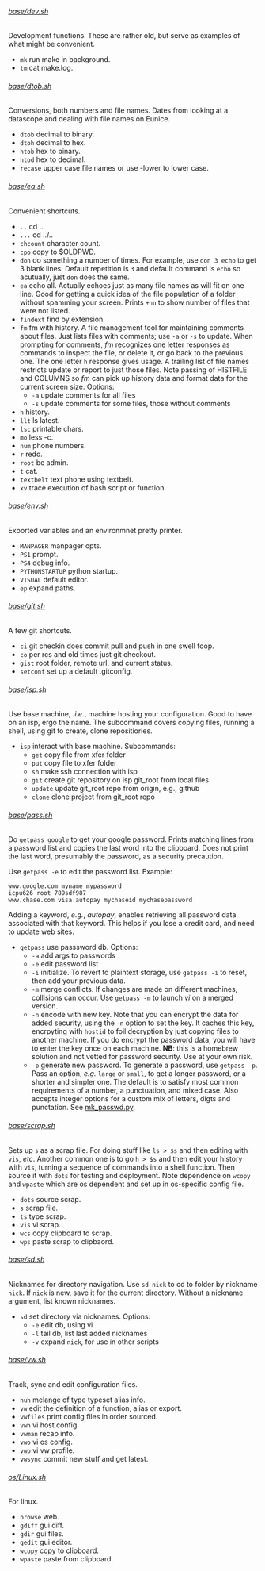 
###### [base/dev.sh](base/dev.sh)
Development functions. These are rather old, but serve as
examples of what might be convenient.
* `mk`  run make in background.
* `tm`  cat make.log.

###### [base/dtob.sh](base/dtob.sh)
Conversions, both numbers and file names. Dates from looking
at a datascope and dealing with file names on Eunice.
* `dtob`  decimal to binary.
* `dtoh`  decimal to hex.
* `htob`  hex to binary.
* `htod`  hex to decimal.
* `recase`  upper case file names or use -lower to lower case.

###### [base/ea.sh](base/ea.sh)
Convenient shortcuts.
* `..`  cd ..
* `...`  cd ../..
* `chcount`  character count.
* `cpo`  copy to $OLDPWD.
* `don`  do something a number of times.
For example, use `don 3 echo` to get 3 blank lines.  Default
repetition is `3` and default command is `echo` so acutually,
just `don` does the same.
* `ea`  echo all.
Actually echoes just as many file names as will fit on one line.
Good for getting a quick idea of the file population of a folder
without spamming your screen.  Prints `+nn` to show number of
files that were not listed.
* `findext`  find by extension.
* `fm`  fm with history.
A file management tool for maintaining comments about files.
Just lists files with comments; use `-a` or `-s` to update.
When prompting for comments, *fm* recognizes one letter
responses as commands to inspect the file, or delete it, or go
back to the previous one.  The one letter `h` response gives
usage.  A trailing list of file names restricts update or report
to just those files.  Note passing of HISTFILE and COLUMNS so
*fm* can pick up history data and format data for the current
screen size.  Options:
  + `-a` update comments for all files
  + `-s` update comments for some files, those without comments
* `h`  history.
* `llt`  ls latest.
* `lsc`  printable chars.
* `mo`  less -c.
* `num`  phone numbers.
* `r`  redo.
* `root`  be admin.
* `t`  cat.
* `textbelt`  text phone using textbelt.
* `xv`  trace execution of bash script or function.

###### [base/env.sh](base/env.sh)
Exported variables and an environmnet pretty printer.
* `MANPAGER`  manpager opts.
* `PS1`  prompt.
* `PS4`  debug info.
* `PYTHONSTARTUP`  python startup.
* `VISUAL`  default editor.
* `ep`  expand paths.

###### [base/git.sh](base/git.sh)
A few git shortcuts.
* `ci`  git checkin does commit pull and push in one swell foop.
* `co`  per rcs and old times just git checkout.
* `gist`  root folder, remote url, and current status.
* `setconf`  set up a default .gitconfig.

###### [base/isp.sh](base/isp.sh)
Use base machine, *.i.e.*, machine hosting your configuration.  Good
to have on an isp, ergo the name.  The subcommand covers copying files,
running a shell, using git to create, clone repositiories.
* `isp`  interact with base machine.
Subcommands:
  + `get` copy file from xfer folder
  + `put` copy file to xfer folder
  + `sh` make ssh connection with isp
  + `git` create git repository on isp git_root from local files
  + `update` update git_root repo from origin, e.g., github
  + `clone` clone project from git_root repo

###### [base/pass.sh](base/pass.sh)
Do `getpass google` to get your google password.  Prints matching
lines from a password list and copies the last word into the
clipboard.  Does not print the last word, presumably the password,
as a security precaution.

Use `getpass -e` to edit the password list.  Example:

    www.google.com myname mypassword
    icpu626 root 789sdf987
    www.chase.com visa autopay mychaseid mychasepassword

Adding a keyword, *e.g.*, *autopay*, enables retrieving all password
data associated with that keyword.  This helps if you lose a credit
card, and need to update web sites.
* `getpass`  use passsword db.
Options:
  + `-a` add args to passwords
  + `-e` edit password list
  + `-i` initialize.  To revert to plaintext storage, use `getpass -i`
    to reset, then add your previous data.
  + `-m` merge conflicts.  If changes are made on different machines,
    collisions can occur.  Use `getpass -m` to launch *vi* on a merged
    version.
  + `-n` encode with new key.  Note that you can encrypt the
    data for added security, using the `-n` option to set the
    key.  It caches this key, encrpyting with `hostid` to foil
    decryption by just copying files to another machine.  If you
    do encrypt the password data, you will have to enter the key
    once on each machine.  **NB**: this is a homebrew solution and
    not vetted for password security.  Use at your own risk.
  + `-p` generate new password.  To generate a password, use
    `getpass -p`.  Pass an option, *e.g.* `large` or `small`, to
    get a longer password, or a shorter and simpler one.  The
    default is to satisfy most common requirements of a number,
    a punctuation, and mixed case.  Also accepts integer options
    for a custom mix of letters, digts and punctation.  See
    [mk_passwd.py](tools/mk_passwd.py).

###### [base/scrap.sh](base/scrap.sh)
Sets up `s` as a scrap file.  For doing stuff like `ls > $s` and
then editing with `vis`, *etc*.  Another common one is to go `h >
$s` and then edit your history with `vis`, turning a sequence of
commands into a shell function.  Then source it with `dots` for
testing and deployment.  Note dependence on `wcopy` and `wpaste`
which are os dependent and set up in os-specific config file.
* `dots`  source scrap.
* `s`  scrap file.
* `ts`  type scrap.
* `vis`  vi scrap.
* `wcs`  copy clipboard to scrap.
* `wps`  paste scrap to clipbaord.

###### [base/sd.sh](base/sd.sh)
Nicknames for directory navigation.  Use `sd nick` to cd to folder
by nickname `nick`.  If `nick` is new, save it for the current
directory. Without a nickname argument, list known nicknames.
* `sd`  set directory via nicknames.
Options:
  + `-e` edit db, using vi
  + `-l` tail db, list last added nicknames
  + `-v` expand `nick`, for use in other scripts

###### [base/vw.sh](base/vw.sh)
Track, sync and edit configuration files.
* `huh`  melange of type typeset alias info.
* `vw`  edit the definition of a function, alias or export.
* `vwfiles`  print config files in order sourced.
* `vwh`  vi host config.
* `vwman`  recap info.
* `vwo`  vi os config.
* `vwp`  vi vw profile.
* `vwsync`  commit new stuff and get latest.

###### [os/Linux.sh](os/Linux.sh)
For linux.
* `browse`  web.
* `gdiff`  gui diff.
* `gdir`  gui files.
* `gedit`  gui editor.
* `wcopy`  copy to clipboard.
* `wpaste`  paste from clipboard.
